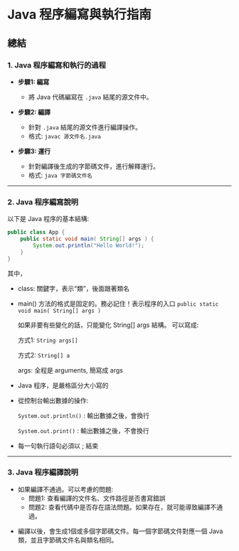 # Java 程序編寫與執行指南

## 總結

### 1. Java 程序編寫和執行的過程

- **步驟1: 編寫**
  - 將 Java 代碼編寫在 `.java` 結尾的源文件中。

- **步驟2: 編譯**
  - 針對 `.java` 結尾的源文件進行編譯操作。
  - 格式: `javac 源文件名.java`

- **步驟3: 運行**
  - 針對編譯後生成的字節碼文件，進行解釋運行。
  - 格式: `java 字節碼文件名`

---

### 2. Java 程序編寫說明

以下是 Java 程序的基本結構:

```java
public class App {
    public static void main( String[] args ) {
        System.out.println("Hello World!");
    }
}
```

其中，
* class: 關鍵字，表示“類”，後面跟著類名
* main() 方法的格式是固定的。務必記住！表示程序的入口
  `public static void main( String[] args )`

  如果非要有些變化的話，只能變化 String[] args 結構。
  可以寫成:

  方式1: `String args[]`

  方式2: `String[] a`

  args: 全程是 arguments, 簡寫成 args

* Java 程序，是嚴格區分大小寫的

* 從控制台輸出數據的操作:

  `System.out.println()` : 輸出數據之後，會換行

  `System.out.print()` : 輸出數據之後，不會換行

* 每一句執行語句必須以 ; 結束

---
### 3. Java 程序編譯說明

- 如果編譯不通過。可以考慮的問題:
  - 問題1: 查看編譯的文件名、文件路徑是否書寫錯誤
  - 問題2: 查看代碼中是否存在語法問題。如果存在，就可能導致編譯不通過。

* 編譯以後，會生成1個或多個字節碼文件。每一個字節碼文件對應一個 Java 類，並且字節碼文件名與類名相同。
